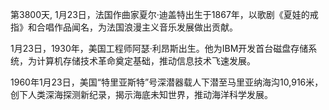 第3800天, 1月23日，法国作曲家夏尔·迪盖特出生于1867年，以歌剧《夏娃的戒指》和合唱作品闻名，为法国浪漫主义音乐发展做出贡献。

1月23日，1930年，美国工程师阿瑟·利昂斯出生。他为IBM开发首台磁盘存储系统，为计算机存储技术革命奠定基础，推动信息技术飞速发展。

1960年1月23日，美国“特里亚斯特”号深潜器载人下潜至马里亚纳海沟10,916米，创下人类深海探测新纪录，揭示海底未知世界，推动海洋科学发展。
